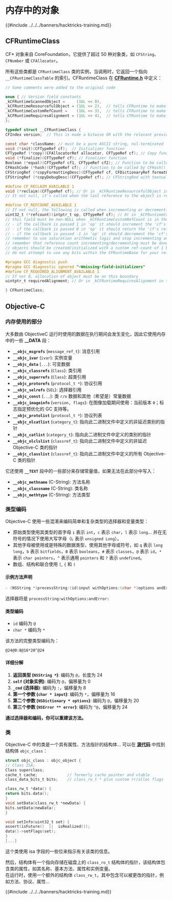 # 内存中的对象

{{#include ../../../banners/hacktricks-training.md}}

## CFRuntimeClass

CF\* 对象来自 CoreFoundation，它提供了超过 50 种对象类，如 `CFString`、`CFNumber` 或 `CFAllocator`。

所有这些类都是 `CFRuntimeClass` 类的实例，当调用时，它返回一个指向 `__CFRuntimeClassTable` 的索引。CFRuntimeClass 在 [**CFRuntime.h**](https://opensource.apple.com/source/CF/CF-1153.18/CFRuntime.h.auto.html) 中定义：
```objectivec
// Some comments were added to the original code

enum { // Version field constants
_kCFRuntimeScannedObject =     (1UL << 0),
_kCFRuntimeResourcefulObject = (1UL << 2),  // tells CFRuntime to make use of the reclaim field
_kCFRuntimeCustomRefCount =    (1UL << 3),  // tells CFRuntime to make use of the refcount field
_kCFRuntimeRequiresAlignment = (1UL << 4),  // tells CFRuntime to make use of the requiredAlignment field
};

typedef struct __CFRuntimeClass {
CFIndex version;  // This is made a bitwise OR with the relevant previous flags

const char *className; // must be a pure ASCII string, nul-terminated
void (*init)(CFTypeRef cf);  // Initializer function
CFTypeRef (*copy)(CFAllocatorRef allocator, CFTypeRef cf); // Copy function, taking CFAllocatorRef and CFTypeRef to copy
void (*finalize)(CFTypeRef cf); // Finalizer function
Boolean (*equal)(CFTypeRef cf1, CFTypeRef cf2); // Function to be called by CFEqual()
CFHashCode (*hash)(CFTypeRef cf); // Function to be called by CFHash()
CFStringRef (*copyFormattingDesc)(CFTypeRef cf, CFDictionaryRef formatOptions); // Provides a CFStringRef with a textual description of the object// return str with retain
CFStringRef (*copyDebugDesc)(CFTypeRef cf);	// CFStringRed with textual description of the object for CFCopyDescription

#define CF_RECLAIM_AVAILABLE 1
void (*reclaim)(CFTypeRef cf); // Or in _kCFRuntimeResourcefulObject in the .version to indicate this field should be used
// It not null, it's called when the last reference to the object is released

#define CF_REFCOUNT_AVAILABLE 1
// If not null, the following is called when incrementing or decrementing reference count
uint32_t (*refcount)(intptr_t op, CFTypeRef cf); // Or in _kCFRuntimeCustomRefCount in the .version to indicate this field should be used
// this field must be non-NULL when _kCFRuntimeCustomRefCount is in the .version field
// - if the callback is passed 1 in 'op' it should increment the 'cf's reference count and return 0
// - if the callback is passed 0 in 'op' it should return the 'cf's reference count, up to 32 bits
// - if the callback is passed -1 in 'op' it should decrement the 'cf's reference count; if it is now zero, 'cf' should be cleaned up and deallocated (the finalize callback above will NOT be called unless the process is running under GC, and CF does not deallocate the memory for you; if running under GC, finalize should do the object tear-down and free the object memory); then return 0
// remember to use saturation arithmetic logic and stop incrementing and decrementing when the ref count hits UINT32_MAX, or you will have a security bug
// remember that reference count incrementing/decrementing must be done thread-safely/atomically
// objects should be created/initialized with a custom ref-count of 1 by the class creation functions
// do not attempt to use any bits within the CFRuntimeBase for your reference count; store that in some additional field in your CF object

#pragma GCC diagnostic push
#pragma GCC diagnostic ignored "-Wmissing-field-initializers"
#define CF_REQUIRED_ALIGNMENT_AVAILABLE 1
// If not 0, allocation of object must be on this boundary
uintptr_t requiredAlignment; // Or in _kCFRuntimeRequiresAlignment in the .version field to indicate this field should be used; the allocator to _CFRuntimeCreateInstance() will be ignored in this case; if this is less than the minimum alignment the system supports, you'll get higher alignment; if this is not an alignment the system supports (e.g., most systems will only support powers of two, or if it is too high), the result (consequences) will be up to CF or the system to decide

} CFRuntimeClass;
```
## Objective-C

### 内存使用的部分

大多数由 ObjectiveC 运行时使用的数据在执行期间会发生变化，因此它使用内存中的一些 **\_\_DATA** 段：

- **`__objc_msgrefs`** (`message_ref_t`): 消息引用
- **`__objc_ivar`** (`ivar`): 实例变量
- **`__objc_data`** (`...`): 可变数据
- **`__objc_classrefs`** (`Class`): 类引用
- **`__objc_superrefs`** (`Class`): 超类引用
- **`__objc_protorefs`** (`protocol_t *`): 协议引用
- **`__objc_selrefs`** (`SEL`): 选择器引用
- **`__objc_const`** (`...`): 类 `r/o` 数据和其他（希望是）常量数据
- **`__objc_imageinfo`** (`version, flags`): 在图像加载期间使用：当前版本 `0`；标志指定预优化的 GC 支持等。
- **`__objc_protolist`** (`protocol_t *`): 协议列表
- **`__objc_nlcatlist`** (`category_t`): 指向此二进制文件中定义的非延迟类别的指针
- **`__objc_catlist`** (`category_t`): 指向此二进制文件中定义的类别的指针
- **`__objc_nlclslist`** (`classref_t`): 指向此二进制文件中定义的非延迟 Objective-C 类的指针
- **`__objc_classlist`** (`classref_t`): 指向此二进制文件中定义的所有 Objective-C 类的指针

它还使用 **`__TEXT`** 段中的一些部分来存储常量值，如果无法在此部分中写入：

- **`__objc_methname`** (C-String): 方法名称
- **`__objc_classname`** (C-String): 类名称
- **`__objc_methtype`** (C-String): 方法类型

### 类型编码

Objective-C 使用一些混淆来编码简单和复杂类型的选择器和变量类型：

- 原始类型使用其类型的首字母 `i` 表示 `int`，`c` 表示 `char`，`l` 表示 `long`... 并在无符号的情况下使用大写字母（`L` 表示 `unsigned Long`）。
- 其他字母被使用或是特殊的数据类型，使用其他字母或符号，如 `q` 表示 `long long`，`b` 表示 `bitfields`，`B` 表示 `booleans`，`#` 表示 `classes`，`@` 表示 `id`，`*` 表示 `char pointers`，`^` 表示通用 `pointers` 和 `?` 表示 `undefined`。
- 数组、结构和联合使用 `[`, `{` 和 `(`

#### 示例方法声明
```objectivec
- (NSString *)processString:(id)input withOptions:(char *)options andError:(id)error;
```
选择器将是 `processString:withOptions:andError:`

#### 类型编码

- `id` 编码为 `@`
- `char *` 编码为 `*`

该方法的完整类型编码为：
```less
@24@0:8@16*20^@24
```
#### 详细分解

1. **返回类型 (`NSString *`)**: 编码为 `@`，长度为 24
2. **`self` (对象实例)**: 编码为 `@`，偏移量为 0
3. **`_cmd` (选择器)**: 编码为 `:`，偏移量为 8
4. **第一个参数 (`char * input`)**: 编码为 `*`，偏移量为 16
5. **第二个参数 (`NSDictionary * options`)**: 编码为 `@`，偏移量为 20
6. **第三个参数 (`NSError ** error`)**: 编码为 `^@`，偏移量为 24

**通过选择器和编码，你可以重建该方法。**

### **类**

Objective-C 中的类是一个具有属性、方法指针的结构体... 可以在 [**源代码**](https://opensource.apple.com/source/objc4/objc4-756.2/runtime/objc-runtime-new.h.auto.html) 中找到结构体 `objc_class`：
```objectivec
struct objc_class : objc_object {
// Class ISA;
Class superclass;
cache_t cache;             // formerly cache pointer and vtable
class_data_bits_t bits;    // class_rw_t * plus custom rr/alloc flags

class_rw_t *data() {
return bits.data();
}
void setData(class_rw_t *newData) {
bits.setData(newData);
}

void setInfo(uint32_t set) {
assert(isFuture()  ||  isRealized());
data()->setFlags(set);
}
[...]
```
这个类使用 isa 字段的一些位来指示有关该类的信息。

然后，结构体有一个指向存储在磁盘上的 `class_ro_t` 结构体的指针，该结构体包含类的属性，如其名称、基本方法、属性和实例变量。\
在运行时，使用一个额外的结构体 `class_rw_t`，其中包含可以被更改的指针，例如方法、协议、属性... 

{{#include ../../../banners/hacktricks-training.md}}
